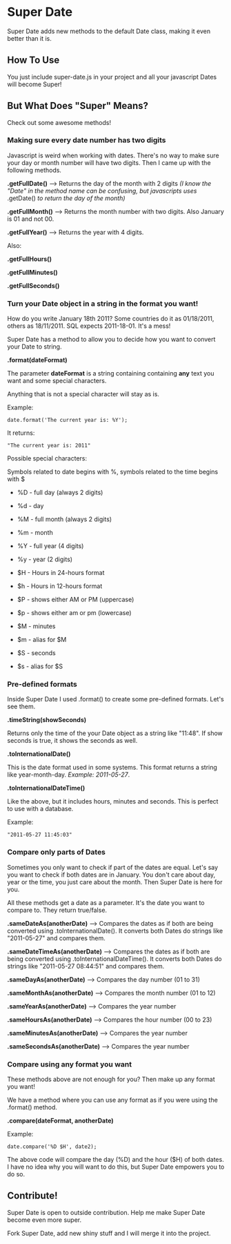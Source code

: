 # Super Date

Super Date adds new methods to the default Date class, making it even better than it is.

## How To Use

You just include super-date.js in your project and all your javascript Dates will become Super!

## But What Does "Super" Means?

Check out some awesome methods!

### Making sure every date number has two digits

Javascript is weird when working with dates. There's no way to make sure your day or month number will have two digits. Then I came up with the following methods.

**.getFullDate()** --> Returns the day of the month with 2 digits _(I know the "Date" in the method name can be confusing, but javascripts uses_ .getDate() _to return the day of the month)_

**.getFullMonth()** --> Returns the month number with two digits. Also January is 01 and not 00.

**.getFullYear()** --> Returns the year with 4 digits.

Also:

**.getFullHours()**

**.getFullMinutes()**

**.getFullSeconds()**

### Turn your Date object in a string in the format you want!

How do you write January 18th 2011? Some countries do it as 01/18/2011, others as 18/11/2011. SQL expects 2011-18-01. It's a mess!

Super Date has a method to allow you to decide how you want to convert your Date to string.

**.format(dateFormat)**

The parameter **dateFormat** is a string containing containing **any** text you want and some special characters.

Anything that is not a special character will stay as is.

Example:

    date.format('The current year is: %Y');

It returns:

    "The current year is: 2011"

Possible special characters:

Symbols related to date begins with %, symbols related to the time begins with $

+ %D - full day (always 2 digits)

+ %d - day

+ %M - full month (always 2 digits)

+ %m - month

+ %Y - full year (4 digits)

+ %y - year (2 digits)

+ $H - Hours in 24-hours format

+ $h - Hours in 12-hours format

+ $P - shows either AM or PM (uppercase)

+ $p - shows either am or pm (lowercase)

+ $M - minutes

+ $m - alias for $M

+ $S - seconds

+ $s - alias for $S

### Pre-defined formats

Inside Super Date I used .format() to create some pre-defined formats. Let's see them.

**.timeString(showSeconds)** 

Returns only the time of the your Date object as a string like "11:48". If show seconds is true, it shows the seconds as well.

**.toInternationalDate()**

This is the date format used in some systems. This format returns a string like year-month-day. _Example: 2011-05-27_.

**.toInternationalDateTime()**

Like the above, but it includes hours, minutes and seconds. This is perfect to use with a database.

Example:

    "2011-05-27 11:45:03"

### Compare only parts of Dates

Sometimes you only want to check if part of the dates are equal. Let's say you want to check if both dates are in January. You don't care about day, year or the time, you just care about the month. Then Super Date is here for you.

All these methods get a date as a parameter. It's the date you want to compare to.
They return true/false.

**.sameDateAs(anotherDate)** --> Compares the dates as if both are being converted using .toInternationalDate(). It converts both Dates do strings like "2011-05-27" and compares them.

**.sameDateTimeAs(anotherDate)** --> Compares the dates as if both are being converted using .toInternationalDateTime(). It converts both Dates do strings like "2011-05-27 08:44:51" and compares them.

**.sameDayAs(anotherDate)** --> Compares the day number (01 to 31)

**.sameMonthAs(anotherDate)** --> Compares the month number (01 to 12)

**.sameYearAs(anotherDate)** --> Compares the year number

**.sameHoursAs(anotherDate)** --> Compares the hour number (00 to 23)

**.sameMinutesAs(anotherDate)** --> Compares the year number

**.sameSecondsAs(anotherDate)** --> Compares the year number

### Compare using any format you want

These methods above are not enough for you? Then make up any format you want!

We have a method where you can use any format as if you were using the .format() method.

**.compare(dateFormat, anotherDate)**

Example:

    date.compare('%D $H', date2);

The above code will compare the day (%D) and the hour ($H) of both dates. I have no idea why you will want to do this, but Super Date empowers you to do so.

## Contribute!

Super Date is open to outside contribution. Help me make Super Date become even more super.

Fork Super Date, add new shiny stuff and I will merge it into the project.